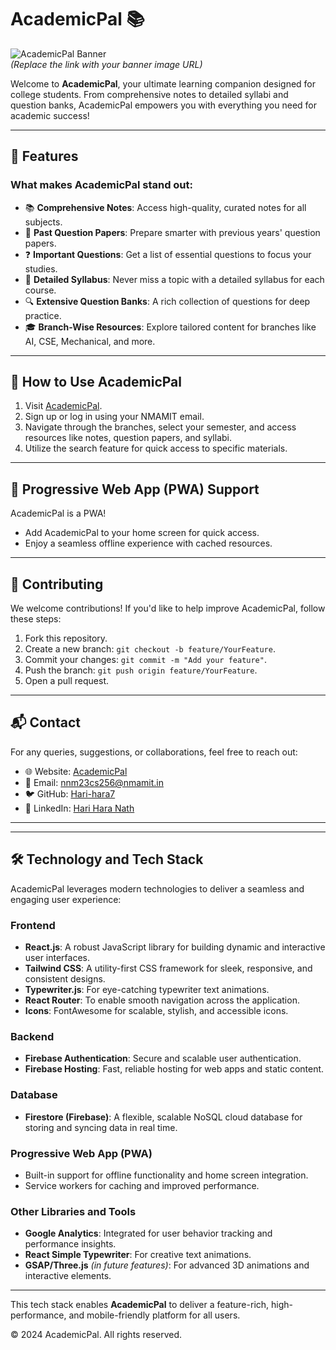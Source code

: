 # AcademicPal 📚  

![AcademicPal Banner](https://your-image-link.com/banner-image.png)  
*(Replace the link with your banner image URL)*  

Welcome to **AcademicPal**, your ultimate learning companion designed for college students. From comprehensive notes to detailed syllabi and question banks, AcademicPal empowers you with everything you need for academic success!

---

## 🌟 **Features**
### What makes **AcademicPal** stand out:
- 📚 **Comprehensive Notes**: Access high-quality, curated notes for all subjects.
- 📝 **Past Question Papers**: Prepare smarter with previous years' question papers.
- ❓ **Important Questions**: Get a list of essential questions to focus your studies.
- 📄 **Detailed Syllabus**: Never miss a topic with a detailed syllabus for each course.
- 🔍 **Extensive Question Banks**: A rich collection of questions for deep practice.
- 🎓 **Branch-Wise Resources**: Explore tailored content for branches like AI, CSE, Mechanical, and more.

---

## 🚀 **How to Use AcademicPal**
1. Visit [AcademicPal](https://academicpal7.onrender.com).
2. Sign up or log in using your NMAMIT email.
3. Navigate through the branches, select your semester, and access resources like notes, question papers, and syllabi.
4. Utilize the search feature for quick access to specific materials.

---

## 📱 **Progressive Web App (PWA) Support**
AcademicPal is a PWA!  
- Add AcademicPal to your home screen for quick access.  
- Enjoy a seamless offline experience with cached resources.  

---

## 🤝 **Contributing**
We welcome contributions! If you'd like to help improve AcademicPal, follow these steps:  
1. Fork this repository.  
2. Create a new branch: `git checkout -b feature/YourFeature`.  
3. Commit your changes: `git commit -m "Add your feature"`.  
4. Push the branch: `git push origin feature/YourFeature`.  
5. Open a pull request.

---

## 📬 **Contact**
For any queries, suggestions, or collaborations, feel free to reach out:  
- 🌐 Website: [AcademicPal](https://academicpal7.onrender.com)  
- 📧 Email: nnm23cs256@nmamit.in  
- 🐦 GitHub: [Hari-hara7](https://github.com/Hari-hara7)  
- 💼 LinkedIn: [Hari Hara Nath](https://www.linkedin.com/in/hari-hara-nath-a13583282/)  

---


---

## 🛠️ **Technology and Tech Stack**

AcademicPal leverages modern technologies to deliver a seamless and engaging user experience:

### **Frontend**
- **React.js**: A robust JavaScript library for building dynamic and interactive user interfaces.
- **Tailwind CSS**: A utility-first CSS framework for sleek, responsive, and consistent designs.
- **Typewriter.js**: For eye-catching typewriter text animations.
- **React Router**: To enable smooth navigation across the application.
- **Icons**: FontAwesome for scalable, stylish, and accessible icons.

### **Backend**
- **Firebase Authentication**: Secure and scalable user authentication.
- **Firebase Hosting**: Fast, reliable hosting for web apps and static content.

### **Database**
- **Firestore (Firebase)**: A flexible, scalable NoSQL cloud database for storing and syncing data in real time.

### **Progressive Web App (PWA)**
- Built-in support for offline functionality and home screen integration.
- Service workers for caching and improved performance.

### **Other Libraries and Tools**
- **Google Analytics**: Integrated for user behavior tracking and performance insights.
- **React Simple Typewriter**: For creative text animations.
- **GSAP/Three.js** *(in future features)*: For advanced 3D animations and interactive elements.

---

This tech stack enables **AcademicPal** to deliver a feature-rich, high-performance, and mobile-friendly platform for all users.  


© 2024 AcademicPal. All rights reserved.
